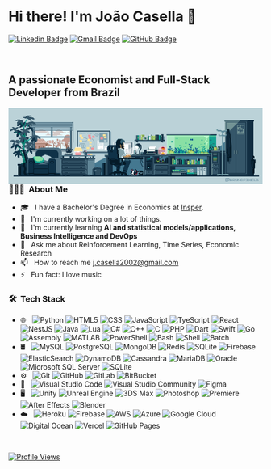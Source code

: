 
# Hi there! I'm João Casella 👋

[![Linkedin Badge](https://img.shields.io/badge/-LinkedIn-2366d1?style=flat-square&logo=Linkedin&logoColor=white&link=https://www.linkedin.com/in/jo%C3%A3o-alonso-casella-0315621bb/)](https://www.linkedin.com/in/jo%C3%A3o-alonso-casella-0315621bb/) 
[![Gmail Badge](https://img.shields.io/badge/-Gmail-2366d1?style=flat-square&logo=Gmail&logoColor=white&link=mailto:j.casella2002@gmail.com)](mailto:j.casella2002@gmail.com)
[![GitHub Badge](https://img.shields.io/badge/-GitHub-2366d1?style=flat-square&logo=github&logoColor=white&link=https://github.com/joaoalonsocasella)](https://github.com/joaoalonsocasella)


<br>

## A passionate Economist and Full-Stack Developer from Brazil

<img align="right" alt="Coding" width="1200" src="gif_jojoca.gif">

<br>

<h3> 👨🏻‍💻 &nbsp;About Me </h3>

- 🎓 &nbsp; I have a Bachelor's Degree in Economics at <a href="https://www.insper.edu.br/">Insper</a>.
- 🔭 &nbsp; I'm currently working on a lot of things.
- 🌱 &nbsp; I'm currently learning <b>AI and statistical models/applications, Business Intelligence and DevOps</b>
- 💬 &nbsp; Ask me about Reinforcement Learning, Time Series, Economic Research
- 📫 &nbsp; How to reach me j.casella2002@gmail.com
- ⚡ &nbsp; Fun fact: I love music

<h3> 🛠 &nbsp;Tech Stack</h3>

- 🌐 &nbsp;
  ![Python](https://img.shields.io/badge/-Python-333333?style=flat&logo=python)
  ![HTML5](https://img.shields.io/badge/-HTML5-333333?style=flat&logo=HTML5)
  ![CSS](https://img.shields.io/badge/-CSS-333333?style=flat&logo=CSS3&logoColor=1572B6)
  ![JavaScript](https://img.shields.io/badge/-JavaScript-333333?style=flat&logo=javascript)
  ![TyeScript](https://img.shields.io/badge/-TypeScript-333333?style=flat&logo=typescript)
  ![React](https://img.shields.io/badge/-React-333333?style=flat&logo=react)
  ![NestJS](https://img.shields.io/badge/-NestJS-333333?style=flat&logo=nestjs)
  ![Java](https://img.shields.io/badge/-Java-333333?style=flat&logo=java)
  ![Lua](https://img.shields.io/badge/-Lua-333333?style=flat&logo=lua)
  ![C#](https://img.shields.io/badge/-C%23-333333?style=flat&logo=c-sharp&logoColor=4bc425)
  ![C++](https://img.shields.io/badge/-C++-333333?style=flat&logo=c%2b%2b&logoColor=4bc425)
  ![C](https://img.shields.io/badge/-C-333333?style=flat&logo=c&logoColor=4bc425)
  ![PHP](https://img.shields.io/badge/-PHP-333333?style=flat&logo=php)
  ![Dart](https://img.shields.io/badge/-Dart-333333?style=flat&logo=dart)
  ![Swift](https://img.shields.io/badge/-Swift-333333?style=flat&logo=swift)
  ![Go](https://img.shields.io/badge/-Go-333333?style=flat&logo=go)
  ![Assembly](https://img.shields.io/badge/-Assembly-333333?style=flat&logo=assembly&logoColor=4bc425)
  ![MATLAB](https://img.shields.io/badge/-MATLAB-333333?style=flat&logo=matlab&logoColor=4bc425)
  ![PowerShell](https://img.shields.io/badge/-PowerShell-333333?style=flat&logo=powershell&logoColor=4bc425)
  ![Bash](https://img.shields.io/badge/-Bash-333333?style=flat&logo=gnu-bash&logoColor=4bc425)
  ![Shell](https://img.shields.io/badge/-Shell-333333?style=flat&logo=gnu-bash&logoColor=4bc425)
  ![Batch](https://img.shields.io/badge/-Batch-333333?style=flat&logo=gnu-bash&logoColor=4bc425)
- 🛢 &nbsp;
  ![MySQL](https://img.shields.io/badge/-MySQL-333333?style=flat&logo=mysql)
  ![PostgreSQL](https://img.shields.io/badge/-PostgreSQL-333333?style=flat&logo=postgresql)
  ![MongoDB](https://img.shields.io/badge/-MongoDB-333333?style=flat&logo=mongodb)
  ![Redis](https://img.shields.io/badge/-Redis-333333?style=flat&logo=redis)
  ![SQLite](https://img.shields.io/badge/-SQLite-333333?style=flat&logo=sqlite)
  ![Firebase](https://img.shields.io/badge/-Firebase-333333?style=flat&logo=firebase)
  ![ElasticSearch](https://img.shields.io/badge/-ElasticSearch-333333?style=flat&logo=elasticsearch)
  ![DynamoDB](https://img.shields.io/badge/-DynamoDB-333333?style=flat&logo=amazon-dynamodb)
  ![Cassandra](https://img.shields.io/badge/-Cassandra-333333?style=flat&logo=apache-cassandra)
  ![MariaDB](https://img.shields.io/badge/-MariaDB-333333?style=flat&logo=mariadb)
  ![Oracle](https://img.shields.io/badge/-Oracle-333333?style=flat&logo=oracle)
  ![Microsoft SQL Server](https://img.shields.io/badge/-Microsoft%20SQL%20Server-333333?style=flat&logo=microsoft-sql-server)
  ![SQLite](https://img.shields.io/badge/-SQLite-333333?style=flat&logo=sqlite)
- ⚙️ &nbsp;
  ![Git](https://img.shields.io/badge/-Git-333333?style=flat&logo=git)
  ![GitHub](https://img.shields.io/badge/-GitHub-333333?style=flat&logo=github)
  ![GitLab](https://img.shields.io/badge/-GitLab-333333?style=flat&logo=gitlab)
  ![BitBucket](https://img.shields.io/badge/-BitBucket-333333?style=flat&logo=bitbucket)  
- 🔧 &nbsp;
  ![Visual Studio Code](https://img.shields.io/badge/-Visual%20Studio%20Code-333333?style=flat&logo=visual-studio-code&logoColor=007ACC)
  ![Visual Studio Community](https://img.shields.io/badge/-Visual%20Studio%20Community-333333?style=flat&logo=visual-studio-code&logoColor=7d3bbc)
  ![Figma](https://img.shields.io/badge/-Figma-333333?style=flat&logo=figma)
- 🖥 &nbsp;
  ![Unity](https://img.shields.io/badge/-Unity-333333?style=flat&logo=unity)
  ![Unreal Engine](https://img.shields.io/badge/-Unreal%20Engine-333333?style=flat&logo=unreal-engine)
  ![3DS Max](https://img.shields.io/badge/-3DS%20Max-333333?style=flat&logo=3ds-max)
  ![Photoshop](https://img.shields.io/badge/-Photoshop-333333?style=flat&logo=adobe-photoshop)
  ![Premiere](https://img.shields.io/badge/-Premiere-333333?style=flat&logo=adobe-premiere-pro)
  ![After Effects](https://img.shields.io/badge/-After%20Effects-333333?style=flat&logo=adobe-after-effects)
  ![Blender](https://img.shields.io/badge/-Blender-333333?style=flat&logo=blender)
- ☁️ &nbsp;
  ![Heroku](https://img.shields.io/badge/-Heroku-333333?style=flat&logo=heroku)
  ![Firebase](https://img.shields.io/badge/-Firebase-333333?style=flat&logo=firebase)
  ![AWS](https://img.shields.io/badge/-AWS-333333?style=flat&logo=amazon-aws)
  ![Azure](https://img.shields.io/badge/-Azure-333333?style=flat&logo=microsoft-azure)
  ![Google Cloud](https://img.shields.io/badge/-Google%20Cloud-333333?style=flat&logo=google-cloud)
  ![Digital Ocean](https://img.shields.io/badge/-Digital%20Ocean-333333?style=flat&logo=digital-ocean)
  ![Vercel](https://img.shields.io/badge/-Vercel-333333?style=flat&logo=vercel)
  ![GitHub Pages](https://img.shields.io/badge/-GitHub%20Pages-333333?style=flat&logo=github)

<br/>

[![Profile Views](https://visitcount.itsvg.in/api?id=DaviReisVieira&icon=#221ba8&color=%7d3bbc&label=Total%20Visitors)](https://visitcount.itsvg.in)
